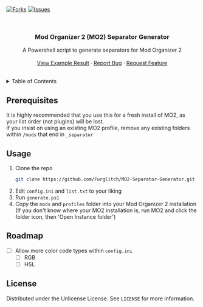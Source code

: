 <!-- Improved compatibility of back to top link: See: https://github.com/othneildrew/Best-README-Template/pull/73 -->
<a name="readme-top"></a>
<!--
*** Thanks for checking out the Best-README-Template. If you have a suggestion
*** that would make this better, please fork the repo and create a pull request
*** or simply open an issue with the tag "enhancement".
*** Don't forget to give the project a star!
*** Thanks again! Now go create something AMAZING! :D
-->



<!-- PROJECT SHIELDS -->
<!--
*** I'm using markdown "reference style" links for readability.
*** Reference links are enclosed in brackets [ ] instead of parentheses ( ).
*** See the bottom of this document for the declaration of the reference variables
*** for contributors-url, forks-url, etc. This is an optional, concise syntax you may use.
*** https://www.markdownguide.org/basic-syntax/#reference-style-links
-->
[![Forks][forks-shield]][forks-url]
[![Issues][issues-shield]][issues-url]



<!-- PROJECT LOGO -->
<br />
<h3 align="center">Mod Organizer 2 (MO2) Separator Generator</h3>

  <p align="center">
    A Powershell script to generate separators for Mod Organizer 2
    <br />
    <br />
    <a href="https://www.nexusmods.com/fallout4/mods/79363">View Example Result</a>
    ·
    <a href="https://github.com/Furglitch/MO2-Separator-Generator/issues/new?labels=bug">Report Bug</a>
    ·
    <a href="https://github.com/Furglitch/MO2-Separator-Generator/issues/new?labels=enhancement">Request Feature</a>
  </p>

<br />

<!-- TABLE OF CONTENTS -->
<details>
  <summary>Table of Contents</summary>
    <li><a href="#prerequisites">Prerequisites</a></li>
    <li><a href="#usage">Usage</a></li>
    <li><a href="#roadmap">Roadmap</a></li>
    <li><a href="#license">License</a></li>
</details>


## Prerequisites

It is highly recommended that you use this for a fresh install of MO2, as your list order (not plugins) will be lost.
<br />
If you insist on using an existing MO2 profile, remove any existing folders within `/mods` that end in `_separator`

<!-- USAGE EXAMPLES -->
## Usage

1. Clone the repo
   ```sh
   git clone https://github.com/Furglitch/MO2-Separator-Generator.git
   ```
2. Edit `config.ini` and `list.txt` to your liking
3. Run `generate.ps1`
4. Copy the `mods` and `profiles` folder into your Mod Organizer 2 installation (If you don't know where your MO2 installation is, run MO2 and click the folder icon, then 'Open Instance folder')

<!-- ROADMAP -->
## Roadmap

- [ ] Allow more color code types within `config.ini`
  - [ ] RGB
  - [ ] HSL

<!-- LICENSE -->
## License

Distributed under the Unlicense License. See `LICENSE` for more information.



<!-- MARKDOWN LINKS & IMAGES -->
<!-- https://www.markdownguide.org/basic-syntax/#reference-style-links -->
[forks-shield]: https://img.shields.io/github/forks/Furglitch/MO2-Separator-Generator.svg?style=for-the-badge
[forks-url]: https://github.com/Furglitch/MO2-Separator-Generator/network/members
[issues-shield]: https://img.shields.io/github/issues/Furglitch/MO2-Separator-Generator.svg?style=for-the-badge
[issues-url]: https://github.com/Furglitch/MO2-Separator-Generator/issues
